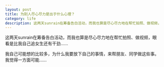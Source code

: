 ```yaml
---
layout: post
title: 为别人尽心尽力是出于什么心理？
category: life
description: 这两天sunrain在筹备告白活动，而我也算是尽心尽力地在帮忙拍照、做视频，眼看是比我自己追女生还有干劲……
---
```


这两天sunrain在筹备告白活动，而我也算是尽心尽力地在帮忙拍照、做视频，眼看是比我自己追女生还有干劲……

我自己可能想的比较多，为什么我要放下自己的事情，来帮朋友、同学做这些事。我觉得一方面可能……
